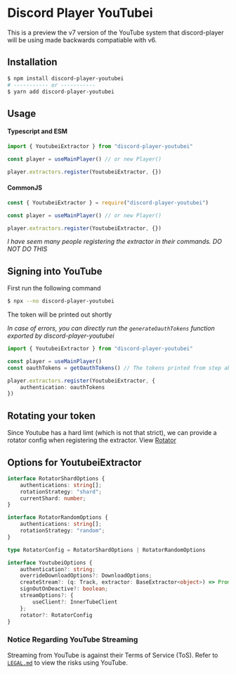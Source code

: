 # Discord Player YouTubei

This is a preview the v7 version of the YouTube system that discord-player will be using made backwards compatiable with v6.

## Installation

```bash
$ npm install discord-player-youtubei
# ----------- or -----------
$ yarn add discord-player-youtubei
```

## Usage

#### Typescript and ESM

```ts
import { YoutubeiExtractor } from "discord-player-youtubei"

const player = useMainPlayer() // or new Player()

player.extractors.register(YoutubeiExtractor, {})
```

#### CommonJS

```ts
const { YoutubeiExtractor } = require("discord-player-youtubei")

const player = useMainPlayer() // or new Player()

player.extractors.register(YoutubeiExtractor, {})
```

*I have seem many people registering the extractor in their commands. DO NOT DO THIS*

## Signing into YouTube

First run the following command
```bash
$ npx --no discord-player-youtubei
```

The token will be printed out shortly

*In case of errors, you can directly run the `generateOauthTokens` function exported by discord-player-youtubei*

```ts
import { YoutubeiExtractor } from "discord-player-youtubei"

const player = useMainPlayer()
const oauthTokens = getOauthTokens() // The tokens printed from step above

player.extractors.register(YoutubeiExtractor, {
    authentication: oauthTokens
})
```

## Rotating your token

Since Youtube has a hard limt (which is not that strict), we can provide a rotator config when registering the extractor. View [Rotator](./Rotator.md)

## Options for YoutubeiExtractor

```ts
interface RotatorShardOptions {
	authentications: string[];
	rotationStrategy: "shard";
	currentShard: number;
}

interface RotatorRandomOptions {
	authentications: string[];
	rotationStrategy: "random";
}

type RotatorConfig = RotatorShardOptions | RotatorRandomOptions

interface YoutubeiOptions {
	authentication?: string;
	overrideDownloadOptions?: DownloadOptions;
	createStream?: (q: Track, extractor: BaseExtractor<object>) => Promise<string | Readable>;
	signOutOnDeactive?: boolean;
	streamOptions?: {
		useClient?: InnerTubeClient
	};
	rotator?: RotatorConfig
}
```

### Notice Regarding YouTube Streaming

Streaming from YouTube is against their Terms of Service (ToS). Refer to [`LEGAL.md`](./LEGAL.md) to view the risks using YouTube.
